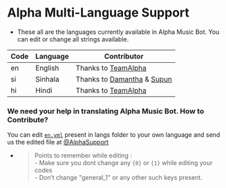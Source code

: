 # Alpha Multi-Language Support

- These all are the languages currently available in Alpha Music Bot. You can edit or change all strings available.

| Code | Language | Contributor |
|-|-------|-------|
| en | English | Thanks to [TeamAlpha](https://t.me/BTS_CHAT_ZONE)
| si | Sinhala  | Thanks to [Damantha](https://t.me/MrItzme) & [Supun](https://t.me/Supunma)
| hi | Hindi  | Thanks to [TeamAlpha](https://t.me/BTS_CHAT_ZONE)


### We need your help in translating Alpha Music Bot. How to Contribute?

You can edit [`en.yml`](https://github.com/YashuAlpha/public/blob/master/strings/langs/en.yml) present in langs folder to your own language and send us the edited file at [@AlphaSupport](https://t.me/BTS_CHAT_ZONE)

- > Points to remember while editing : <br> - Make sure you dont change any `{0}` or `{1}` while editing your codes <br> - Don’t change "general_1" or any other such keys present.
